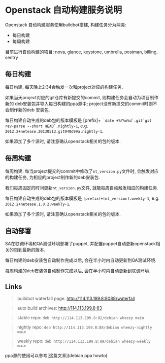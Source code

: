 # Openstack 自动构建服务说明

Openstack 自动构建服务使用buildbot搭建, 构建任务分为两类:

* 每日构建
* 每周构建

目前进行自动构建的项目: nova, glance, keystone, umbrella, postman, billing,
sentry
## 每日构建

每日构建, 每天晚上2:34会触发一次和project对应的构建任务.

如果当天project对应的git仓库有新提交的commit, 则构建任务会自动为项目制作新的
deb安装包并导入每日构建的ppa源中; project没有新提交的commit时则不会制作新的deb
安装包.

每日构建自动生成的deb包的版本模板是
[prefix]+`` `date +%Y%m%d`.git`git rev-parse --short HEAD`.nightly-1``,
e.g. `2012.2+netease.20130513.git940d99a.nightly-1`.

如果添加了多个源时, 请注意确认openstack相关的包的版本.

## 每周构建

每周构建, 每当project提交的commit中修改了`nt_version.py`文件时,
会触发对应的构建任务, 为相应的project制作新的deb安装包.

我们每周固定的时间更新`nt_version.py`文件, 就能每周自动触发相应的构建任务.

每日构建自动生成的deb包的版本模板是
`[prefix]+[nt_version].weekly-1`, e.g. `2012.2+netease.1.0.2.weekly-1`.

如果添加了多个源时, 请注意确认openstack相关的包的版本.

## 自动部署

SA在联调环境和QA测试环境部署了puppet,
并配置puppet自动更新openstack相关的包到最新的版本.

每日构建的deb安装包自动制作完成以后, 会在半小时内自动更新到QA测试环境.

每周构建的deb安装包自动制作完成以后, 会在半小时内自动更新到联调环境.

## Links

> buildbot waterfall page: http://114.113.199.8:8088/waterfall

> auto build archives: http://114.113.199.8:83

> stable repo: `deb http://114.113.199.8:82/debian wheezy main`

> nightly repo: `deb http://114.113.199.8:88/debian wheezy-nightly main`

> weekly repo: `deb http://114.113.199.8:89/debian wheezy-weekly main`

ppa源的使用可以参考[这篇文章](debian ppa howto)

